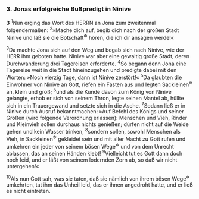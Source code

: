 ### 3. Jonas erfolgreiche Bußpredigt in Ninive

__3__
<sup>1</sup>Nun erging das Wort des HERRN an Jona zum zweitenmal folgendermaßen:
<sup>2</sup>»Mache dich auf, begib dich nach der großen Stadt Ninive und laß sie die Botschaft<sup title="oder: Predigt">&#x2732;</sup> hören, die ich dir ansagen werde!«

<sup>3</sup>Da machte Jona sich auf den Weg und begab sich nach Ninive, wie der HERR ihm geboten hatte. Ninive war aber eine gewaltig große Stadt, deren Durchwanderung drei Tagereisen erforderte.
<sup>4</sup>So begann denn Jona eine Tagereise weit in die Stadt hineinzugehen und predigte dabei mit den Worten: »Noch vierzig Tage, dann ist Ninive zerstört!«
<sup>5</sup>Da glaubten die Einwohner von Ninive an Gott, riefen ein Fasten aus und legten Sackleinen<sup title="= Trauerkleider">&#x2732;</sup> an, klein und groß;
<sup>6</sup>und als die Kunde davon zum König von Ninive gelangte, erhob er sich von seinem Thron, legte seinen Mantel ab, hüllte sich in ein Trauergewand und setzte sich in die Asche.
<sup>7</sup>Sodann ließ er in Ninive durch Ausruf bekanntmachen: »Auf Befehl des Königs und seiner Großen (wird folgende Verordnung erlassen): Menschen und Vieh, Rinder und Kleinvieh sollen durchaus nichts genießen; dürfen nicht auf die Weide gehen und kein Wasser trinken,
<sup>8</sup>sondern sollen, sowohl Menschen als Vieh, in Sackleinen<sup title="= Trauergewandung">&#x2732;</sup> gekleidet sein und mit aller Macht zu Gott rufen und umkehren ein jeder von seinem bösen Wege<sup title="= Wandel">&#x2732;</sup> und von dem Unrecht ablassen, das an seinen Händen klebt!
<sup>9</sup>Vielleicht tut es Gott dann doch noch leid, und er läßt von seinem lodernden Zorn ab, so daß wir nicht untergehen!«

<sup>10</sup>Als nun Gott sah, was sie taten, daß sie nämlich von ihrem bösen Wege<sup title="= Wandel">&#x2732;</sup> umkehrten, tat ihm das Unheil leid, das er ihnen angedroht hatte, und er ließ es nicht eintreten.
